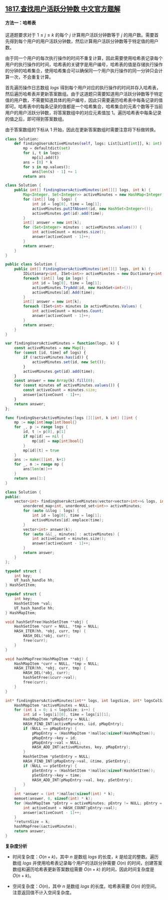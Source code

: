 ## [1817.查找用户活跃分钟数 中文官方题解](https://leetcode.cn/problems/finding-the-users-active-minutes/solutions/100000/cha-zhao-yong-hu-huo-yue-fen-zhong-shu-b-p5f6)
#### 方法一：哈希表

这道题要求对于 $1 \le j \le k$ 的每个 $j$ 计算用户活跃分钟数等于 $j$ 的用户数。需要首先得到每个用户的用户活跃分钟数，然后计算用户活跃分钟数等于特定值的用户数。

由于同一个用户的每次执行操作的时间不重复计算，因此需要使用哈希表记录每个用户的执行操作的时间，哈希表的关键字是用户编号，哈希表的值是存储执行操作的分钟的哈希集合，使用哈希集合可以确保同一个用户执行操作的同一分钟只会计算一次，不会重复计算。

首先遍历操作日志数组 $\textit{logs}$ 得到每个用户对应的执行操作的时间并存入哈希表，然后遍历哈希表并更新答案数组。由于这道题只需要知道用户活跃分钟数等于特定值的用户数，不需要知道具体的用户编号，因此只需要遍历哈希表中每条记录的值即可。哈希表中的每条记录的值都是一个哈希集合，哈希集合的元素个数等于当前用户的用户活跃分钟数，将答案数组中的对应元素值加 $1$。遍历哈希表中每条记录的值之后，即可得到答案数组。

由于答案数组的下标从 $1$ 开始，因此在更新答案数组时需要注意将下标做转换。

```Python [sol1-Python3]
class Solution:
    def findingUsersActiveMinutes(self, logs: List[List[int]], k: int) -> List[int]:
        mp = defaultdict(set)
        for i, t in logs:
            mp[i].add(t)
        ans = [0] * k
        for s in mp.values():
            ans[len(s) - 1] += 1
        return ans
```

```Java [sol1-Java]
class Solution {
    public int[] findingUsersActiveMinutes(int[][] logs, int k) {
        Map<Integer, Set<Integer>> activeMinutes = new HashMap<Integer, Set<Integer>>();
        for (int[] log : logs) {
            int id = log[0], time = log[1];
            activeMinutes.putIfAbsent(id, new HashSet<Integer>());
            activeMinutes.get(id).add(time);
        }
        int[] answer = new int[k];
        for (Set<Integer> minutes : activeMinutes.values()) {
            int activeCount = minutes.size();
            answer[activeCount - 1]++;
        }
        return answer;
    }
}
```

```C# [sol1-C#]
public class Solution {
    public int[] FindingUsersActiveMinutes(int[][] logs, int k) {
        IDictionary<int, ISet<int>> activeMinutes = new Dictionary<int, ISet<int>>();
        foreach (int[] log in logs) {
            int id = log[0], time = log[1];
            activeMinutes.TryAdd(id, new HashSet<int>());
            activeMinutes[id].Add(time);
        }
        int[] answer = new int[k];
        foreach (ISet<int> minutes in activeMinutes.Values) {
            int activeCount = minutes.Count;
            answer[activeCount - 1]++;
        }
        return answer;
    }
}
```

```JavaScript [sol1-JavaScript]
var findingUsersActiveMinutes = function(logs, k) {
    const activeMinutes = new Map();
    for (const [id, time] of logs) {
        if (!activeMinutes.has(id)) {
            activeMinutes.set(id, new Set());
        }
        activeMinutes.get(id).add(time);
    }
    const answer = new Array(k).fill(0);
    for (const minutes of activeMinutes.values()) {
        const activeCount = minutes.size;
        answer[activeCount - 1]++;
    }
    return answer;
};
```

```go [sol1-Golang]
func findingUsersActiveMinutes(logs [][]int, k int) []int {
    mp := map[int]map[int]bool{}
    for _, p := range logs {
        id, t := p[0], p[1]
        if mp[id] == nil {
            mp[id] = map[int]bool{}
        }
        mp[id][t] = true
    }
    ans := make([]int, k+1)
    for _, m := range mp {
        ans[len(m)]++
    }
    return ans[1:]
}
```

```C++ [sol1-C++]
class Solution {
public:
    vector<int> findingUsersActiveMinutes(vector<vector<int>>& logs, int k) {
        unordered_map<int, unordered_set<int>> activeMinutes;
        for (auto &&log : logs) {
            int id = log[0], time = log[1];
            activeMinutes[id].emplace(time);
        }
        vector<int> answer(k);
        for (auto &&[_, minutes] : activeMinutes) {
            int activeCount = minutes.size();
            answer[activeCount - 1]++;
        }
        return answer;
    }
};
```

```C [sol1-C]
typedef struct {
    int key;
    UT_hash_handle hh;
} HashSetItem; 

typedef struct {
    int key;
    HashSetItem *val;
    UT_hash_handle hh;
} HashMapItem; 

void hashSetFree(HashSetItem **obj) {
    HashSetItem *curr = NULL, *tmp = NULL;
    HASH_ITER(hh, *obj, curr, tmp) {
        HASH_DEL(*obj, curr);  
        free(curr);             
    }
}

void hashMapFree(HashMapItem **obj) {
    HashMapItem *curr = NULL, *tmp = NULL;
    HASH_ITER(hh, *obj, curr, tmp) {
        HASH_DEL(*obj, curr);
        hashSetFree(&curr->val);  
        free(curr);             
    }
}

int* findingUsersActiveMinutes(int** logs, int logsSize, int* logsColSize, int k, int* returnSize) {
    HashMapItem *activeMinutes = NULL;
    for (int i = 0; i < logsSize; i++) {
        int id = logs[i][0], time = logs[i][1];
        HashMapItem *pMapEntry = NULL;
        HASH_FIND_INT(activeMinutes, &id, pMapEntry);
        if (NULL == pMapEntry) {
            pMapEntry = (HashMapItem *)malloc(sizeof(HashMapItem));
            pMapEntry->key = id;
            pMapEntry->val = NULL;
            HASH_ADD_INT(activeMinutes, key, pMapEntry);
        }
        HashSetItem *pSetEntry = NULL;
        HASH_FIND_INT(pMapEntry->val, &time, pSetEntry);
        if (NULL == pSetEntry) {
            pSetEntry = (HashSetItem *)malloc(sizeof(HashSetItem));
            pSetEntry->key = time;
            HASH_ADD_INT(pMapEntry->val, key, pSetEntry);
        }
    }
    int *answer = (int *)malloc(sizeof(int) * k);
    memset(answer, 0, sizeof(int) * k);
    for (HashMapItem *pEntry = activeMinutes; pEntry != NULL; pEntry = pEntry->hh.next) {
        int activeCount = HASH_COUNT(pEntry->val);
        answer[activeCount - 1]++;
    }
    *returnSize = k;
    hashMapFree(&activeMinutes);
    return answer;
}
```

**复杂度分析**

- 时间复杂度：$O(n + k)$，其中 $n$ 是数组 $\textit{logs}$ 的长度，$k$ 是给定的整数。遍历数组 $\textit{logs}$ 并使用哈希表记录每个用户的活跃分钟需要 $O(n)$ 的时间，创建答案数组和遍历哈希表更新答案数组需要 $O(n + k)$ 的时间，因此时间复杂度是 $O(n + k)$。

- 空间复杂度：$O(n)$，其中 $n$ 是数组 $\textit{logs}$ 的长度。哈希表需要 $O(n)$ 的空间。注意返回值不计入空间复杂度。
